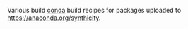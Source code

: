 Various build [conda](http://conda.pydata.org) build recipes for packages
uploaded to https://anaconda.org/synthicity.

